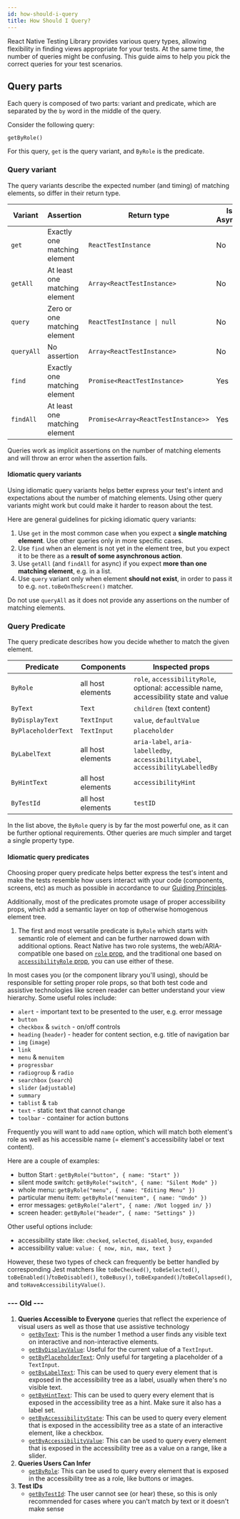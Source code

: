 ```yaml
---
id: how-should-i-query
title: How Should I Query?
---
```


React Native Testing Library provides various query types, allowing flexibility in finding views appropriate for your tests. At the same time, the number of queries might be confusing. This guide aims to help you pick the correct queries for your test scenarios.

## Query parts

Each query is composed of two parts: variant and predicate, which are separated by the `by` word in the middle of the query.

Consider the following query:

```
getByRole()
```

For this query, `get` is the query variant, and `ByRole` is the predicate.

### Query variant

The query variants describe the expected number (and timing) of matching elements, so differ in their return type.

| Variant    | Assertion                     | Return type                                | Is Async? |
| ---------- | ----------------------------- | ------------------------------------------ | --------- |
| `get`      | Exactly one matching element  | `ReactTestInstance`                        | No        |
| `getAll`   | At least one matching element | `Array<ReactTestInstance>`                 | No        |
| `query`    | Zero or one matching element  | <code>ReactTestInstance &#124; null</code> | No        |
| `queryAll` | No assertion                  | `Array<ReactTestInstance>`                 | No        |
| `find`     | Exactly one matching element  | `Promise<ReactTestInstance>`               | Yes       |
| `findAll`  | At least one matching element | `Promise<Array<ReactTestInstance>>`        | Yes       |

Queries work as implicit assertions on the number of matching elements and will throw an error when the assertion fails.

#### Idiomatic query variants

Using idiomatic query variants helps better express your test's intent and expectations about the number of matching elements. Using other query variants might work but could make it harder to reason about the test.

Here are general guidelines for picking idiomatic query variants:

1. Use `get` in the most common case when you expect a **single matching element**. Use other queries only in more specific cases.
2. Use `find` when an element is not yet in the element tree, but you expect it to be there as a **result of some asynchronous action**.
3. Use `getAll` (and `findAll` for async) if you expect **more than one matching element**, e.g. in a list.
4. Use `query` variant only when element **should not exist**, in order to pass it to e.g. `not.toBeOnTheScreen()` matcher.

Do not use `queryAll` as it does not provide any assertions on the number of matching elements.

### Query Predicate

The query predicate describes how you decide whether to match the given element.

| Predicate           | Components        | Inspected props                                                                             |
| ------------------- | ----------------- | ------------------------------------------------------------------------------------------- |
| `ByRole`            | all host elements | `role`, `accessibilityRole`,<br /> optional: accessible name, accessibility state and value |
| `ByText`            | `Text`            | `children` (text content)                                                                   |
| `ByDisplayText`     | `TextInput`       | `value`, `defaultValue`                                                                     |
| `ByPlaceholderText` | `TextInput`       | `placeholder`                                                                               |
| `ByLabelText`       | all host elements | `aria-label`, `aria-labelledby`,<br /> `accessibilityLabel`, `accessibilityLabelledBy`      |
| `ByHintText`        | all host elements | `accessibilityHint`                                                                         |
| `ByTestId`          | all host elements | `testID`                                                                                    |

In the list above, the `ByRole` query is by far the most powerful one, as it can be further optional requirements. Other queries are much simpler and target a
single property type.

#### Idiomatic query predicates

Choosing proper query predicate helps better express the test's intent and make the tests resemble how users interact with your code (components, screens, etc) as much as possible in accordance to our [Guiding Principles](https://testing-library.com/docs/guiding-principles).

Additionally, most of the predicates promote usage of proper accessibility props, which add a semantic layer on top of otherwise homogenous element tree.

1. The first and most versatile predicate is `ByRole` which starts with semantic role of element and can be further narrowed down with additional options. React Native has two role systems, the web/ARIA-compatible one based on [`role` prop](https://reactnative.dev/docs/accessibility#role), and the traditional one based on [`accessibilityRole` prop](https://reactnative.dev/docs/accessibility#accessibilityrole), you can use either of these.

In most cases you (or the component library you'll using), should be responsible for setting proper role props, so that both test code and assistive technologies like screen reader can better understand your view hierarchy. Some useful roles include:

- `alert` - important text to be presented to the user, e.g. error message
- `button`
- `checkbox` & `switch` - on/off controls
- `heading` (`header`) - header for content section, e.g. title of navigation bar
- `img` (`image`)
- `link`
- `menu` & `menuitem`
- `progressbar`
- `radiogroup` & `radio`
- `searchbox` (`search`)
- `slider` (`adjustable`)
- `summary`
- `tablist` & `tab`
- `text` - static text that cannot change
- `toolbar` - container for action buttons

Frequently you will want to add `name` option, which will match both element's role as well as his accessible name (= element's accessibility label or text content).

Here are a couple of examples:

- button Start : `getByRole("button", { name: "Start" })`
- silent mode switch: `getByRole("switch", { name: "Silent Mode" })`
- whole menu: `getByRole("menu", { name: "Editing Menu" })`
- particular menu item: `getByRole("menuitem", { name: "Undo" })`
- error messages: `getByRole("alert", { name: /Not logged in/ })`
- screen header: `getByRole("header", { name: "Settings" })`

Other useful options include:

- accessibility state like: `checked`, `selected`, `disabled`, `busy`, `expanded`
- accessibility value: `value: { now, min, max, text }`

However, these two types of check can frequently be better handled by corresponding Jest matchers like `toBeChecked()`, `toBeSelected()`, `toBeEnabled()`/`toBeDisabled()`, `toBeBusy()`, `toBeExpanded()`/`toBeCollapsed()`, and `toHaveAccessibilityValue()`.

### --- Old ---

1. **Queries Accessible to Everyone** queries that reflect the experience of visual users as well as those that use assistive technology
   - [`getByText`](https://callstack.github.io/react-native-testing-library/docs/api-queries#bytext): This is the number 1 method a user finds any visible text on interactive and non-interactive elements.
   - [`getByDisplayValue`](https://callstack.github.io/react-native-testing-library/docs/api-queries#bydisplayvalue): Useful for the current value of a `TextInput`.
   - [`getByPlaceholderText`](https://callstack.github.io/react-native-testing-library/docs/api-queries#byplaceholdertext): Only useful for targeting a placeholder of a `TextInput`.
   - [`getByLabelText`](https://callstack.github.io/react-native-testing-library/docs/api-queries#bylabeltext): This can be used to query every element that is exposed in the accessibility tree as a label, usually when there's no visible text.
   - [`getByHintText`](https://callstack.github.io/react-native-testing-library/docs/api-queries#bya11yhint-byaccessibilityhint-byhinttext): This can be used to query every element that is exposed in the accessibility tree as a hint. Make sure it also has a label set.
   - [`getByAccessibilityState`](https://callstack.github.io/react-native-testing-library/docs/api-queries#bya11ystate-byaccessibilitystate): This can be used to query every element that is exposed in the accessibility tree as a state of an interactive element, like a checkbox.
   - [`getByAccessibilityValue`](https://callstack.github.io/react-native-testing-library/docs/api-queries#bya11value-byaccessibilityvalue): This can be used to query every element that is exposed in the accessibility tree as a value on a range, like a slider.
1. **Queries Users Can Infer**
   - [`getByRole`](https://callstack.github.io/react-native-testing-library/docs/api-queries#byrole): This can be used to query every element that is exposed in the accessibility tree as a role, like buttons or images.
1. **Test IDs**
   - [`getByTestId`](https://callstack.github.io/react-native-testing-library/docs/api-queries#bytestid): The user cannot see (or hear) these, so this is only recommended for cases where you can't match by text or it doesn't make sense

```

```
